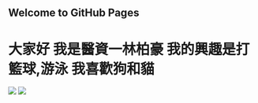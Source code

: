 ## Welcome to GitHub Pages
<h1>
  大家好 我是醫資一林柏豪
  我的興趣是打籃球,游泳
  我喜歡狗和貓
  </h1>
    
   <img src="http://mouse.latercera.com/wp-content/uploads/2017/02/Slam-Dunk-900x599.jpg"/>
   <img src="https://tse4.mm.bing.net/th?id=OIP.ALUPtEzf0WyjybvGfDSC-gHaEo&pid=15.1&P=0&w=273&h=171"/>
    
  
